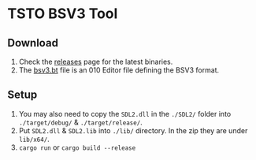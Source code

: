 # TSTO BSV3 Tool

## Download

1. Check the [releases](https://github.com) page for the latest binaries.
2. The [bsv3.bt](./bsv3.bt) file is an 010 Editor file defining the BSV3 format.

## Setup

1. You may also need to copy the `SDL2.dll` in the `./SDL2/` folder into `./target/debug/` & `./target/release/`.
2. Put `SDL2.dll` & `SDL2.lib` into `./lib/` directory. In the zip they are under `lib/x64/`.
3. `cargo run` or `cargo build --release`
